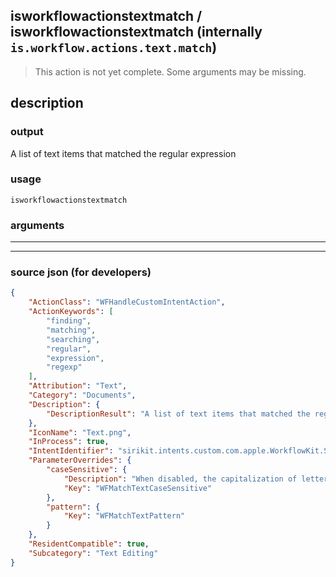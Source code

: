 
## isworkflowactionstextmatch / isworkflowactionstextmatch (internally `is.workflow.actions.text.match`)

> This action is not yet complete. Some arguments may be missing.


## description

### output

A list of text items that matched the regular expression

### usage
```
isworkflowactionstextmatch 
```

### arguments

---



---

### source json (for developers)

```json
{
	"ActionClass": "WFHandleCustomIntentAction",
	"ActionKeywords": [
		"finding",
		"matching",
		"searching",
		"regular",
		"expression",
		"regexp"
	],
	"Attribution": "Text",
	"Category": "Documents",
	"Description": {
		"DescriptionResult": "A list of text items that matched the regular expression"
	},
	"IconName": "Text.png",
	"InProcess": true,
	"IntentIdentifier": "sirikit.intents.custom.com.apple.WorkflowKit.ShortcutsIntents.WFMatchTextIntent",
	"ParameterOverrides": {
		"caseSensitive": {
			"Description": "When disabled, the capitalization of letters is ignored.",
			"Key": "WFMatchTextCaseSensitive"
		},
		"pattern": {
			"Key": "WFMatchTextPattern"
		}
	},
	"ResidentCompatible": true,
	"Subcategory": "Text Editing"
}
```
